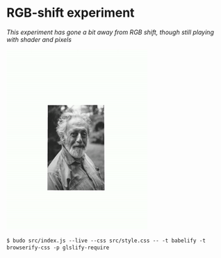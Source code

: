 # RGB-shift experiment

*This experiment has gone a bit away from RGB shift, though still playing with shader and pixels*

![sample](sample.gif)

```shell
$ budo src/index.js --live --css src/style.css -- -t babelify -t browserify-css -p glslify-require
```
